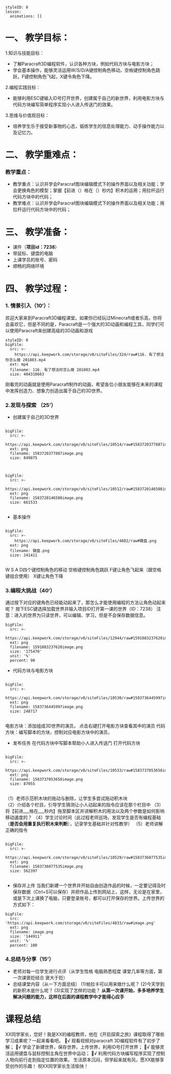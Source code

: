 
<style>
  .markdown-body hr {
    height: 1px;
  }
</style>





```@Lesson
styleID: 0
lesson:
  animations: []

```


# **一、	教学目标：**
1.知识与技能目标：
* 了解Paracraft3D编程软件，认识各种方块，例如代码方块与电影方块；
* 学会基本操作，能够灵活运用W/S/D/A键控制角色移动，空格键控制角色跳跃，F键控制角色飞起，X键令角色下降。

2.编程实践目标：
* 能够利用ESC键输入ID号打开世界，创建属于自己的新世界，利用电影方块与代码方块编写简单程序实现小人进入传送门的效果。

3.思维与价值观目标：
* 培养学生乐于接受新事物的心态，锻炼学生的信息处理能力、动手操作能力以及记忆力。 

# **二、	教学重难点：**

### 教学重点：
* 教学重点：认识并学会Paracraf图块编辑模式下的操作界面以及相关功能；学会更换角色的模型；掌握【前进（）格在（）秒内】积木的运用；用拉杆运行代码方块中的代码；
* 教学难点：认识并学会Paracraf图块编辑模式下的操作界面以及相关功能；用拉杆运行代码方块中的代码；



# **三、	教学准备：**
* 课件（**项目id：7238**）
* 带鼠标、键盘的电脑
* 上课学员的账号、密码
* 顺畅的网络环境



	
		


# **四、	教学过程：**
### **1.	情景引入（10‘）：**

   欢迎大家来到Paracraft3D编程课堂。如果你已经玩过Minecraft或者乐高，你将会喜欢它，但是不同的是，Paracraft是一个强大的3D动画和编程工具，同学们可以使用Paracraft来创建高级的3D动画和游戏

```@BigFile
styleID: 0
bigFile:
  src: >-
    https://api.keepwork.com/storage/v0/siteFiles/324/raw#116. 有了想法你怎么做 201803.mp4
  ext: mp4
  filename: 116. 有了想法你怎么做 201803.mp4
  size: 404310663
```
   刚看完的动画就是使用Paracraft制作的动画，希望各位小朋友能够在未来的课程中发挥创造力、想象力创造出属于自己的3D世界。
 




### **2.发现与探索	（25’）**
* 创建属于自己的3D世界
 
```@BigFile

bigFile:
  src: >-
    https://api.keepwork.com/storage/v0/siteFiles/10514/raw#1583720377887image.png
  ext: png
  filename: 1583720377887image.png
  size: 849875
          
```

```@BigFile

bigFile:
  src: >-
    https://api.keepwork.com/storage/v0/siteFiles/10512/raw#1583720146508image.png
  ext: png
  filename: 1583720146508image.png
  size: 661533
          
```

* 基本操作
```@BigFile

bigFile:
  src: >-
    https://api.keepwork.com/storage/v0/siteFiles/4802/raw#键盘.png
  ext: png
  filename: 键盘.png
  size: 241411
          
```
   W S A D四个键控制角色的移动
   空格键控制角色跳跃
   F键让角色飞起来（跟空格键组合使用）
   X键让角色下降

 
### **3.编程大挑战（40‘）**
通过按下对应的键角色已经能动起来了，那怎么才能使用编程的方法让角色动起来呢？
  按下ESC键选择加载世界并输入项目ID打开第一课的世界（ID：7238）
  注意：进入的世界为只读世界，可以编辑、学习，但是不会保存数据信息。



```@BigFile
bigFile:
  src: >-
    https://api.keepwork.com/storage/v0/siteFiles/12944/raw#1591083237620image.png
  ext: png
  filename: 1591083237620image.png
  size: '175470'
  unit: '%'
  percent: 90

```


 
 * 代码方块与电影方块
   
 
```@BigFile

bigFile:
  src: >-
    https://api.keepwork.com/storage/v0/siteFiles/10530/raw#1583736445997image.png
  ext: png
  filename: 1583736445997image.png
  size: 248717
          
```
 电影方块：添加组成3D世界的演员， 点击右键打开电影方块查看其中的演员
 代码方块：编写脚本的方块，控制对应电影方块中的演员， 
 
* 发布任务
  在代码方块中写脚本帮助小人进入传送门
  打开代码方块
  
 
```@BigFile

bigFile:
  src: >-
    https://api.keepwork.com/storage/v0/siteFiles/10533/raw#1583737053658image.png
  ext: png
  filename: 1583737053658image.png
  size: 87055
          
```
（1）老师示范积木块的拖动与删除，让学生多尝试拖动积木块  
（2）介绍各个栏目，引导学生猜测让小人动起来的指令应该在那个栏目中
（3）将【前进___格在___秒内】拖至脚本区并讲解积木的用法以及两个参数是如何影响移动速度的？
（4）学生讨论时间（此过程老师巡场，发现学生是否有编程基础（**是否会用重复执行积木来判断**），记录学生基础并针对性教学）
（5）老师讲解正确的指令

```@BigFile

bigFile:
  src: >-
    https://api.keepwork.com/storage/v0/siteFiles/10529/raw#1583736077535image.png
  ext: png
  filename: 1583736077535image.png
  size: 562397
          
```
* 保存并上传
当我们新建一个世界并开始自由创造作品的时候，一定要记得及时保存数据（Ctrl+S可以保存）并把作品上传到网站上，这样，无论是在家里，或是下次上课换了电脑，只要登录账号，都可以打开保存的世界。上传世界的方式如下：
 
```@BigFile
bigFile:
  src: 'https://api.keepwork.com/storage/v0/siteFiles/4833/raw#image.png'
  ext: png
  filename: image.png
  size: '144911'
  unit: '%'
  percent: 100

```


### **4.总结与分享（15‘）**
* 老师对每一位学生进行点评（从学生性格 电脑熟悉程度 课堂几率等方面，第一次课褒贬结合 褒大于贬）
* 总结课堂内容（从一下方面总结）
(1)帕拉卡可以用来做什么呢？
(2)今天学到的新积木是什么呢？
(3)实现了怎样的功能？
**从第一次课开始，多多培养学生解决问题的能力，这样在后面的课程教学中才能得心应手**


# **课程总结**

XX同学家长，您好！我是XX的编程教师，他在《开启探索之旅》课程取得了哪些学习成果呢？一起来看看吧。
√ 观看视频对paracraft 3D编程软件有了初步了解；
√ 学会了新建世界，保存世界，上传世界，利用ID号打开世界；
√ 能够灵活运用键盘与鼠标控制主角在世界中运动；
√ 利用代码方块编写程序实现了控制人物向前行走到指定位置的效果。
生活原本沉闷，但学起来就有风，愿XX能够享受创作的乐趣！
祝XX同学家长生活愉快！



















